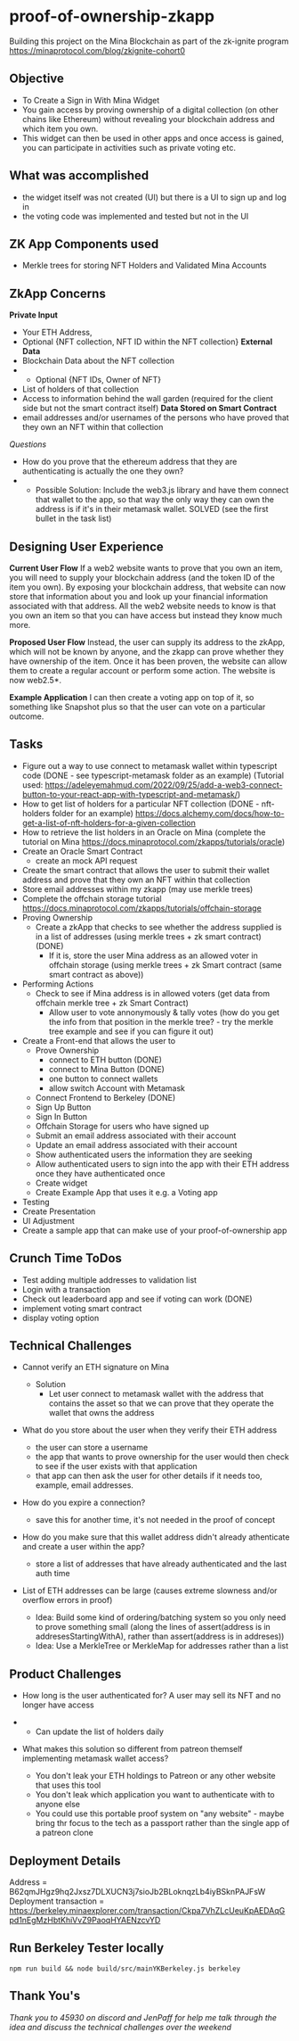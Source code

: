 # proof-of-ownership-zkapp
Building this project on the Mina Blockchain as part of the zk-ignite program https://minaprotocol.com/blog/zkignite-cohort0

## Objective
- To Create a Sign in With Mina Widget
- You gain access by proving ownership of a digital collection (on other chains like Ethereum) without revealing your blockchain address and which item you own.
- This widget can then be used in other apps and once access is gained, you can participate in activities such as private voting etc.


## What was accomplished
- the widget itself was not created (UI) but there is a UI to sign up and log in
- the voting code was implemented and tested but not in the UI

## ZK App Components used
- Merkle trees for storing  NFT Holders and Validated Mina Accounts

## ZkApp Concerns
**Private Input**
- Your ETH Address, 
- Optional {NFT collection, NFT ID within the NFT collection}
**External Data**
- Blockchain Data about the NFT collection
- - Optional {NFT IDs, Owner of NFT}
- List of holders of that collection
- Access to information behind the wall garden (required for the client side but not the smart contract itself)
**Data Stored on Smart Contract**
- email addresses and/or usernames of the persons who have proved that they own an NFT within that collection 

*Questions*
- How do you prove that the ethereum address that they are authenticating is actually the one they own?
- - Possible Solution: Include the web3.js library and have them connect that wallet to the app, so that way the only way they can own the address is if it's in their metamask wallet. SOLVED (see the first bullet in the task list)

## Designing User Experience
**Current User Flow**
If a web2 website wants to prove that you own an item, you will need to supply your blockchain address (and the token ID of the item you own). By exposing your blockchain address, that website can now store that information about you and look up your financial information associated with that address. All the web2 website needs to know is that you own an item so that you can have access but instead they know much more.

**Proposed User Flow**
Instead, the user can supply its address to the zkApp, which will not be known by anyone, and the zkapp can prove whether they have ownership of the item. Once it has been proven, the website can allow them to create a regular account or perform some action. The website is now web2.5*. 

**Example Application**
I can then create a voting app on top of it, so something like Snapshot plus so that the user can vote on a particular outcome. 


## Tasks
- Figure out a way to use connect to metamask wallet within typescript code (DONE - see typescript-metamask folder as an example)
(Tutorial used: https://adeleyemahmud.com/2022/09/25/add-a-web3-connect-button-to-your-react-app-with-typescript-and-metamask/)
- How to get list of holders for a particular NFT collection (DONE - nft-holders folder for an example)
https://docs.alchemy.com/docs/how-to-get-a-list-of-nft-holders-for-a-given-collection
- How to retrieve the list holders in an Oracle on Mina (complete the tutorial on Mina https://docs.minaprotocol.com/zkapps/tutorials/oracle)
- Create an Oracle Smart Contract
    - create an mock API request
- Create the smart contract that allows the user to submit their wallet address and prove that they own an NFT within that collection 
- Store email addresses within my zkapp (may use merkle trees)
- Complete the offchain storage tutorial  https://docs.minaprotocol.com/zkapps/tutorials/offchain-storage
- Proving Ownership
    - Create a zkApp that checks to see whether the address supplied is in a list of addresses (using merkle trees + zk smart contract) (DONE)
        - If it is, store the user Mina address as an allowed voter in offchain storage (using merkle trees + zk Smart contract (same smart contract as above))
- Performing Actions
    - Check to see if Mina address is in allowed voters (get data from offchain merkle tree + zk Smart Contract)
        - Allow user to vote annonymously & tally votes (how do you get the info from that position in the merkle tree? - try the merkle tree example and see if you can figure it out)
- Create a Front-end that allows the user to
    - Prove Ownership
        - connect to ETH button (DONE)
        - connect to Mina Button (DONE)
        - one button to connect wallets
        - allow switch Account with Metamask
    - Connect Frontend to Berkeley (DONE)
    - Sign Up Button
    - Sign In Button
    - Offchain Storage for users who have signed up
    - Submit an email address associated with their account
    - Update an email address associated with their account
    - Show authenticated users the information they are seeking
    - Allow authenticated users to sign into the app with their ETH address once they have authenticated once
    - Create widget
    - Create Example App that uses it e.g. a Voting app
- Testing
- Create Presentation
- UI Adjustment
- Create a sample app that can make use of your proof-of-ownership app



## Crunch Time ToDos
- Test adding multiple addresses to validation list
- Login with a transaction
- Check out leaderboard app and see if voting can work (DONE)
- implement voting smart contract
- display voting option





## Technical Challenges
- Cannot verify an ETH signature on Mina
    - Solution
        - Let user connect to metamask wallet with the address that contains the asset so that we can prove that they operate the wallet that owns the address

- What do you store about the user when they verify their ETH address
    - the user can store a username
    - the app that wants to prove ownership for the user would then check to see if the user exists with that application
    - that app can then ask the user for other details if it needs too, example, email addresses.

- How do you expire a connection?
    - save this for another time, it's not needed in the proof of concept

- How do you make sure that this wallet address didn't already athenticate and create a user within the app?
    - store a list of addresses that have already authenticated and the last auth time

- List of ETH addresses can be large (causes extreme slowness and/or overflow errors in proof)
    - Idea: Build some kind of ordering/batching system so you only need to prove something small (along the lines of assert(address is in addresesStartingWithA), rather than assert(address is in addreses))
    - Idea: Use a MerkleTree or MerkleMap for addresses rather than a list




## Product Challenges
- How long is the user authenticated for?  A user may sell its NFT and no longer have access
- - Can update the list of holders daily

- What makes this solution so different from patreon themself implementing metamask wallet access?
    - You don't leak your ETH holdings to Patreon or any other website that uses this tool
    - You don't leak which application you want to authenticate with to anyone else
    - You could use this portable proof system on "any website" - maybe bring thr focus to the tech as a passport rather than the single app of a patreon clone


## Deployment Details
Address = B62qmJHgz9hq2Jxsz7DLXUCN3j7sioJb2BLoknqzLb4iyBSknPAJFsW
Deployment transaction = https://berkeley.minaexplorer.com/transaction/Ckpa7VhZLcUeuKpAEDAqGpd1nEgMzHbtKhiVvZ9PaoqHYAENzcvYD

## Run Berkeley Tester locally
`npm run build && node build/src/mainYKBerkeley.js berkeley `

## Thank You's
*Thank you to 45930 on discord and JenPaff for help me talk through the idea and discuss the technical challenges over the weekend* 